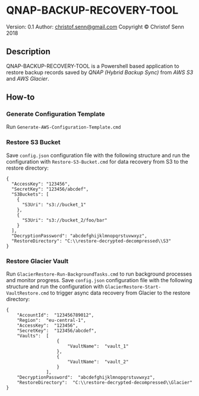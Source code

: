 # QNAP-BACKUP-RECOVERY-TOOL
Version: 0.1
Author: christof.senn@gmail.com
Copyright © Christof Senn 2018

## Description
QNAP-BACKUP-RECOVERY-TOOL is a Powershell based application to restore backup records saved by *QNAP (Hybrid Backup Sync)* from *AWS S3* and *AWS Glacier*.


## How-to 

### Generate Configuration Template
Run `Generate-AWS-Configuration-Template.cmd`

### Restore S3 Bucket
Save `config.json` configuration file with the following structure and run the configuration with `Restore-S3-Bucket.cmd` for data recovery from S3 to the restore directory:
```
{
  "AccessKey": "123456",
  "SecretKey": "123456/abcdef",
  "S3Buckets": [
    {
      "S3Uri": "s3://bucket_1"
    },
    {
      "S3Uri": "s3://bucket_2/foo/bar"
    }
  ],
  "DecryptionPassword": "abcdefghijklmnopqrstuvwxyz",
  "RestoreDirectory": "C:\\restore-decrypted-decompressed\\S3"
}
```

### Restore Glacier Vault
Run `GlacierRestore-Run-BackgroundTasks.cmd` to run background processes and monitor progress.
Save `config.json` configuration file with the following structure and run the configuration with `GlacierRestore-Start-VaultRestore.cmd` to trigger async data recovery from Glacier to the restore directory:
```
{
    "AccountId":  "123456789012",
    "Region":  "eu-central-1",
    "AccessKey":  "123456",
    "SecretKey":  "123456/abcdef",
    "Vaults":  [
                   {
                       "VaultName":  "vault_1"
                   },
                   {
                       "VaultName":  "vault_2"
                   }
               ],
    "DecryptionPassword":  "abcdefghijklmnopqrstuvwxyz",
    "RestoreDirectory":  "C:\\restore-decrypted-decompressed\\Glacier"
}
```
